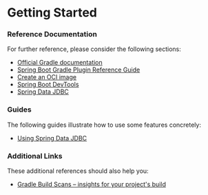 # Getting Started

### Reference Documentation
For further reference, please consider the following sections:

* [Official Gradle documentation](https://docs.gradle.org)
* [Spring Boot Gradle Plugin Reference Guide](https://docs.spring.io/spring-boot/docs/2.7.6/gradle-plugin/reference/html/)
* [Create an OCI image](https://docs.spring.io/spring-boot/docs/2.7.6/gradle-plugin/reference/html/#build-image)
* [Spring Boot DevTools](https://docs.spring.io/spring-boot/docs/2.7.6/reference/htmlsingle/#using.devtools)
* [Spring Data JDBC](https://docs.spring.io/spring-boot/docs/2.7.6/reference/htmlsingle/#data.sql.jdbc)

### Guides
The following guides illustrate how to use some features concretely:

* [Using Spring Data JDBC](https://github.com/spring-projects/spring-data-examples/tree/master/jdbc/basics)

### Additional Links
These additional references should also help you:

* [Gradle Build Scans – insights for your project's build](https://scans.gradle.com#gradle)

